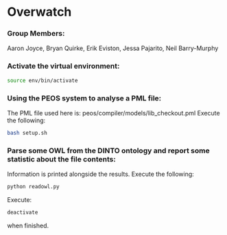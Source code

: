 # Overwatch

### Group Members:
Aaron Joyce, Bryan Quirke, Erik Eviston, Jessa Pajarito, Neil Barry-Murphy

### Activate the virtual environment:

```bash
source env/bin/activate
```

### Using the PEOS system to analyse a PML file:

The PML file used here is: peos/compiler/models/lib_checkout.pml
Execute the following:

```bash
bash setup.sh
```

### Parse some OWL from the DINTO ontology and report some statistic about the file contents:

Information is printed alongside the results.
Execute the following:

```python
python readowl.py
```

Execute:
```bash
deactivate
```
when finished.